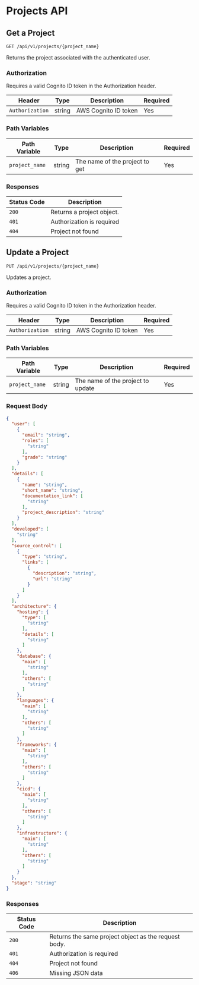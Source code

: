 # Projects API

## Get a Project

`GET /api/v1/projects/{project_name}`

Returns the project associated with the authenticated user.

### Authorization

Requires a valid Cognito ID token in the Authorization header.

| Header | Type | Description | Required |
|-----------|-------------|-------------|-------------|
| `Authorization` | string | AWS Cognito ID token | Yes |

### Path Variables

| Path Variable | Type | Description | Required |
|-----------|-------------|-------------|-------------|
| `project_name` | string | The name of the project to get | Yes |

### Responses

| Status Code | Description                             |
|-------------|-----------------------------------------|
| `200`         | Returns a project object. |
| `401`         | Authorization is required               |
| `404`         | Project not found                       |


## Update a Project

`PUT /api/v1/projects/{project_name}`

Updates a project.

### Authorization

Requires a valid Cognito ID token in the Authorization header.

| Header | Type | Description | Required |
|-----------|-------------|-------------|-------------|
| `Authorization` | string | AWS Cognito ID token | Yes |

### Path Variables

| Path Variable | Type | Description | Required |
|-----------|-------------|-------------|-------------|
| `project_name` | string | The name of the project to update | Yes |

### Request Body

```json
{
  "user": [
    {
      "email": "string",
      "roles": [
        "string"
      ],
      "grade": "string"
    }
  ],
  "details": [
    {
      "name": "string",
      "short_name": "string",
      "documentation_link": [
        "string"
      ],
      "project_description": "string"
    }
  ],
  "developed": [
    "string"
  ],
  "source_control": [
    {
      "type": "string",
      "links": [
        {
          "description": "string",
          "url": "string"
        }
      ]
    }
  ],
  "architecture": {
    "hosting": {
      "type": [
        "string"
      ],
      "details": [
        "string"
      ]
    },
    "database": {
      "main": [
        "string"
      ],
      "others": [
        "string"
      ]
    },
    "languages": {
      "main": [
        "string"
      ],
      "others": [
        "string"
      ]
    },
    "frameworks": {
      "main": [
        "string"
      ],
      "others": [
        "string"
      ]
    },
    "cicd": {
      "main": [
        "string"
      ],
      "others": [
        "string"
      ]
    },
    "infrastructure": {
      "main": [
        "string"
      ],
      "others": [
        "string"
      ]
    }
  },
  "stage": "string"
}
```

### Responses

| Status Code | Description                             |
|-------------|-----------------------------------------|
| `200`         | Returns the same project object as the request body. |
| `401`         | Authorization is required               |
| `404`         | Project not found                       |
| `406`         | Missing JSON data                       |